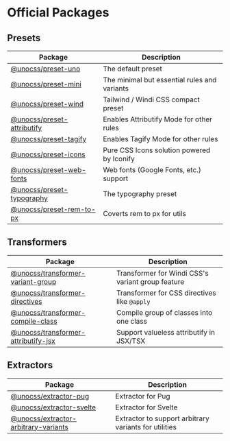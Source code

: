 # Official Packages

## Presets

| Package | Description |
| ------- | ----------- |
| [@unocss/preset-uno](/presets/uno) | The default preset |
| [@unocss/preset-mini](/presets/mini) | The minimal but essential rules and variants |
| [@unocss/preset-wind](/presets/wind) | Tailwind / Windi CSS compact preset |
| [@unocss/preset-attributify](/presets/attributify) | Enables Attributify Mode for other rules |
| [@unocss/preset-tagify](/presets/tagify) | Enables Tagify Mode for other rules |
| [@unocss/preset-icons](/presets/icons) | Pure CSS Icons solution powered by Iconify |
| [@unocss/preset-web-fonts](/presets/web-fonts) | Web fonts (Google Fonts, etc.) support |
| [@unocss/preset-typography](/presets/typography) | The typography preset |
| [@unocss/preset-rem-to-px](/presets/rem-to-px) | Coverts rem to px for utils |

## Transformers

| Package | Description |
| ------- | ----------- |
| [@unocss/transformer-variant-group](/transformers/variant-group) | Transformer for Windi CSS's variant group feature | ✅ |
| [@unocss/transformer-directives](/transformers/directives) | Transformer for CSS directives like `@apply` | ✅ |
| [@unocss/transformer-compile-class](/transformers/compile-class) | Compile group of classes into one class | ✅ |
| [@unocss/transformer-attributify-jsx](/transformers/attributify-jsx) | Support valueless attributify in JSX/TSX | ✅ |

## Extractors

| Package | Description |
| ------- | ----------- |
| [@unocss/extractor-pug](/extractors/pug) | Extractor for Pug |
| [@unocss/extractor-svelte](/extractors/svelte) | Extractor for Svelte |
| [@unocss/extractor-arbitrary-variants](/extractors/arbitrary-variants) | Extractor to support arbitrary variants for utilities |
